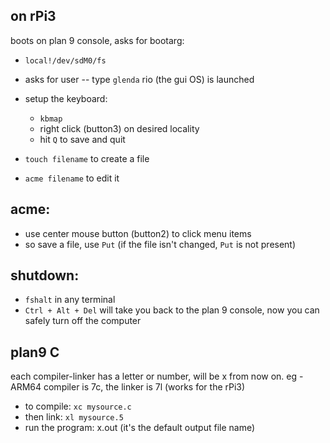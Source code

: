 ## on rPi3
boots on plan 9 console, asks for bootarg:
  - `local!/dev/sdM0/fs`
  - asks for user -- type `glenda`
rio (the gui OS) is launched

- setup the keyboard:
  + `kbmap`
  + right click (button3) on desired locality
  + hit `Q` to save and quit

- `touch filename` to create a file
- `acme filename` to edit it

## acme:
- use center mouse button (button2) to click menu items
- so save a file, use `Put` (if the file isn't changed, `Put` is not present)

## shutdown:
- `fshalt` in any terminal
- `Ctrl + Alt + Del` will take you back to the plan 9 console, now you can safely turn off the computer

## plan9 C
each compiler-linker has a letter or number, will be x from now on.
eg - ARM64 compiler is 7c, the linker is 7l (works for the rPi3)
- to compile: `xc mysource.c`
- then link: `xl mysource.5`
- run the program: x.out (it's the default output file name)
